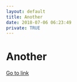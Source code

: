 ```yaml
---
layout: default
title: Another
date: 2018-07-06 06:23:49
private: TRUE
---
```


# Another

[Go to link](https://another.com)

